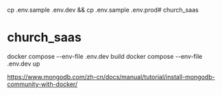 cp .env.sample .env.dev && cp .env.sample .env.prod# church_saas
# church_saas


docker compose --env-file .env.dev build
docker compose --env-file .env.dev up

https://www.mongodb.com/zh-cn/docs/manual/tutorial/install-mongodb-community-with-docker/